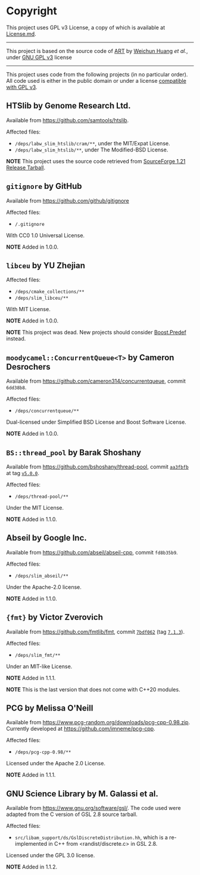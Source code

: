 # Copyright

This project uses GPL v3 License, a copy of which is available at [License.md](../License.md).

---

This project is based on the source code of [ART](https://www.niehs.nih.gov/research/resources/software/biostatistics/art) by [Weichun Huang](mailto:whduke@gmail.com) _et al._, under [GNU GPL v3](https://www.gnu.org/licenses/) license

---

This project uses code from the following projects (in no particular order). All code used is either in the public domain or under a license [compatible with GPL v3](https://www.gnu.org/licenses/license-list.en.html#GPLCompatibleLicenses).

## HTSlib by Genome Research Ltd.

Available from <https://github.com/samtools/htslib>.

Affected files:

- `/deps/labw_slim_htslib/cram/**`, under the MIT/Expat License.
- `/deps/labw_slim_htslib/**`, under The Modified-BSD License.

**NOTE** This project uses the source code retrieved from [SourceForge 1.21 Release Tarball](https://sourceforge.net/projects/samtools/files/samtools/1.21/htslib-1.21.tar.bz2/download).

## `gitignore` by GitHub

Available from <https://github.com/github/gitignore>

Affected files:

- `/.gitignore`

With CC0 1.0 Universal License.

**NOTE** Added in 1.0.0.

## `libceu` by YU Zhejian

Affected files:

- `/deps/cmake_collections/**`
- `/deps/slim_libceu/**`
  
With MIT License.

**NOTE** Added in 1.0.0.

**NOTE** This project was dead. New projects should consider [Boost.Predef](https://www.boost.org/doc/libs/1_87_0/libs/predef/doc/index.html) instead.

## `moodycamel::ConcurrentQueue<T>` by Cameron Desrochers

Available from <https://github.com/cameron314/concurrentqueue>, commit `6dd38b8`.

Affected files:

- `/deps/concurrentqueue/**`

Dual-licensed under Simplified BSD License and Boost Software License.

**NOTE** Added in 1.0.0.

## `BS::thread_pool` by Barak Shoshany

Available from <https://github.com/bshoshany/thread-pool>, commit [`aa3fbfb`](https://github.com/bshoshany/thread-pool/commit/aa3fbfbe80762fe3ac90e2bf05e153b92536277a) at tag [`v5.0.0`](https://github.com/bshoshany/thread-pool/releases/tag/v5.0.0).
  
Affected files:

- `/deps/thread-pool/**`
  
Under the MIT License.

**NOTE** Added in 1.1.0.

## Abseil by Google Inc.

Available from <https://github.com/abseil/abseil-cpp>, commit `fd8b35b9`.

Affected files:

- `/deps/slim_abseil/**`

Under the Apache-2.0 license.

**NOTE** Added in 1.1.0.

## `{fmt}` by Victor Zverovich

Available from <https://github.com/fmtlib/fmt>, commit [`7bdf062`](https://github.com/fmtlib/fmt/commit/7bdf0628b1276379886c7f6dda2cef2b3b374f0b) (tag [`7.1.3`](https://github.com/fmtlib/fmt/releases/tag/7.1.3)).

Affected files:

- `/deps/slim_fmt/**`

Under an MIT-like License.

**NOTE** Added in 1.1.1.

**NOTE** This is the last version that does not come with C++20 modules.

## PCG by Melissa O'Neill

Available from <https://www.pcg-random.org/downloads/pcg-cpp-0.98.zip>. Currently developed at <https://github.com/imneme/pcg-cpp>.

Affected files:

- `/deps/pcg-cpp-0.98/**`

Licensed under the Apache 2.0 License.

**NOTE** Added in 1.1.1.

## GNU Science Library by M. Galassi et al.

Available from <https://www.gnu.org/software/gsl/>. The code used were adapted from the C version of GSL 2.8 source tarball.

Affected files:

- `src/libam_support/ds/GslDiscreteDistribution.hh`, which is a re-implemented in C++ from <randist/discrete.c> in GSL 2.8.

Licensed under the GPL 3.0 license.

**NOTE** Added in 1.1.2.
